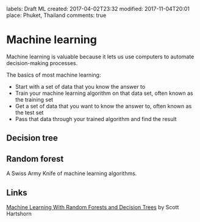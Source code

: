 labels: Draft
        ML
created: 2017-04-02T23:32
modified: 2017-11-04T20:01
place: Phuket, Thailand
comments: true

# Machine learning

Machine learning is valuable because it lets us use computers to automate decision-making processes.

The basics of most machine learning:

- Start with a set of data that you know the answer to
- Train your machine learning algorithm on that data set, often known as the training set
- Get a set of data that you want to know the answer to, often known as the test set
- Pass that data through your trained algorithm and find the result

## Decision tree

## Random forest

A Swiss Army Knife of machine learning algorithms.

## Links

[Machine Learning With Random Forests and Decision Trees](https://www.amazon.com/Machine-Learning-Random-Forests-Decision-ebook/dp/B01JBL8YVK) by Scott Hartshorn
